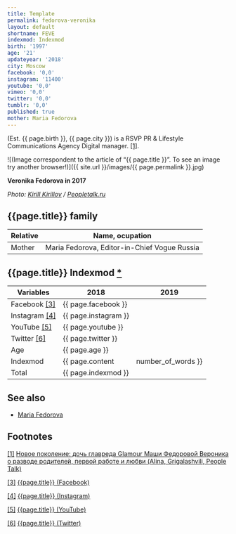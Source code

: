```yaml
---
title: Template
permalink: fedorova-veronika
layout: default
shortname: FEVE
indexmod: Indexmod
birth: '1997'
age: '21'
updateyear: '2018'
city: Moscow
facebook: '0,0'
instagram: '11400'
youtube: '0,0'
vimeo: '0,0'
twitter: '0,0'
tumblr: '0,0'
published: true
mother: Maria Fedorova
---
```


(Est. {{ page.birth }}, {{ page.city }}) is a RSVP PR & Lifestyle Communications Agency
Digital manager. <span id="a1">[\[1\]](#f1)</span>.

![(Image correspondent to the article of “{{ page.title }}”. To see an image try another browser!)]({{ site.url }}/images/{{ page.permalink }}.jpg)

**Veronika Fedorova in 2017**

*Photo: [Kirill Kirillov](kirillov-kirill) / [Peopletalk.ru](https://peopletalk.ru/article/novoe-pokolenie-doch-glavreda-glamour-mashi-fedorovoy-veronika-o-razvode-roditeley-pervoy-rabote-i-l/)*

## {{page.title}} family

|Relative|Name, ocupation|
|-|-|
|Mother|Maria Fedorova, Editor-in-Chief Vogue Russia|

## {{page.title}} Indexmod [*](indexmod)

|Variables|2018|2019|
|-|-|-|
|Facebook <span id="a3">[\[3\]](#f3)</span>|{{ page.facebook }}||
|Instagram <span id="a4">[\[4\]](#f4)</span>|{{ page.instagram }}||
|YouTube <span id="a5">[\[5\]](#f5)</span>|{{ page.youtube }}||
|Twitter <span id="a6">[\[6\]](#f6)</span>|{{ page.twitter }}||
|Age|{{ page.age }}||
|Indexmod|{{ page.content | number_of_words }}||
|Total|{{ page.indexmod }}||

## See also

+ [Maria Fedorova](fedorova-maria)

## Footnotes

[[1]](#a1) <span id="f1"></span> [Новое поколение: дочь главреда Glamour Маши Федоровой Вероника о разводе родителей, первой работе и любви (Alina, Grigalashvili, People Talk)](https://peopletalk.ru/article/novoe-pokolenie-doch-glavreda-glamour-mashi-fedorovoy-veronika-o-razvode-roditeley-pervoy-rabote-i-l/)

[[3]](#a3) <span id="f3"></span> [{{page.title}} (Facebook)](https://www.facebook.com/madnika/about?lst=100008481991414%3A100002372501818%3A1527605897&section=overview)

[[4]](#a4) <span id="f4"></span> [{{page.title}} (Instagram)](inhttps://www.instagram.com/f__veronika/?hl=rudex)

[[5]](#a5) <span id="f5"></span> [{{page.title}} (YouTube)](index)

[[6]](#a6) <span id="f6"></span> [{{page.title}} (Twitter)](index)
